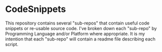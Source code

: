 # CodeSnippets

This repository contains several "sub-repos" that contain useful code snippets or re-usable source code.  I've broken down each "sub-repo" by Programming Language and/or Platform where appropriate.  It is my intention that each "sub-repo" will contain a readme file describing each script.
